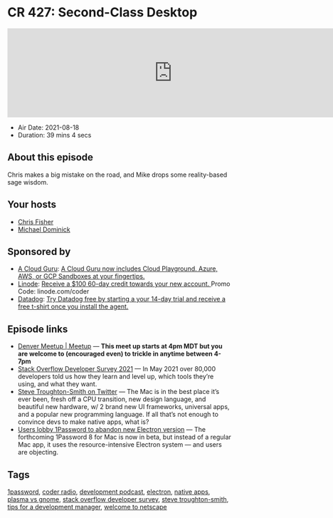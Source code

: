 # CR 427: Second-Class Desktop

<iframe src="https://player.fireside.fm/v2/MLf2ZzhC+NP743tuj?theme=dark" width="740" height="200" frameborder="0" scrolling="no"></iframe>

* Air Date: 2021-08-18
* Duration: 39 mins 4 secs

## About this episode

Chris makes a big mistake on the road, and Mike drops some reality-based sage wisdom.

## Your hosts
* [Chris Fisher](https://coder.show/hosts/chrislas)
* [Michael Dominick](https://coder.show/hosts/michael)

## Sponsored by

  * [A Cloud Guru](https://acloudguru.com): [A Cloud Guru now includes Cloud Playground. Azure, AWS, or GCP Sandboxes at your fingertips.](https://acloudguru.com)
  * [Linode](https://linode.com/coder): [Receive a $100 60-day credit towards your new account. ](https://linode.com/coder) Promo Code: linode.com/coder
  * [Datadog](http://datadog.com/coderradio): [Try Datadog free by starting a your 14-day trial and receive a free t-shirt once you install the agent.](http://datadog.com/coderradio)



## Episode links

  * [Denver Meetup | Meetup](https://www.meetup.com/jupiterbroadcasting/events/278855088/ "Denver Meetup | Meetup") — **This meet up starts at 4pm MDT but you are welcome to (encouraged even) to trickle in anytime between 4-7pm**
  * [Stack Overflow Developer Survey 2021](https://insights.stackoverflow.com/survey/2021#section-most-popular-technologies-operating-system "Stack Overflow Developer Survey 2021") — In May 2021 over 80,000 developers told us how they learn and level up, which tools they’re using, and what they want.
  * [Steve Troughton-Smith on Twitter](https://twitter.com/stroughtonsmith/status/1426925665765441542 "Steve Troughton-Smith on Twitter") — The Mac is in the best place it’s ever been, fresh off a CPU transition, new design language, and beautiful new hardware, w/ 2 brand new UI frameworks, universal apps, and a popular new programming language. If all that’s not enough to convince devs to make native apps, what is?
  * [Users lobby 1Password to abandon new Electron version](https://appleinsider.com/articles/21/08/16/users-lobby-1password-to-abandon-new-electron-version "Users lobby 1Password to abandon new Electron version") — The forthcoming 1Password 8 for Mac is now in beta, but instead of a regular Mac app, it uses the resource-intensive Electron system — and users are objecting.



## Tags

[1password](https://coder.show/tags/1password), [coder radio](https://coder.show/tags/coder%20radio), [development podcast](https://coder.show/tags/development%20podcast), [electron](https://coder.show/tags/electron), [native apps](https://coder.show/tags/native%20apps), [plasma vs gnome](https://coder.show/tags/plasma%20vs%20gnome), [stack overflow developer survey](https://coder.show/tags/stack%20overflow%20developer%20survey), [steve troughton-smith](https://coder.show/tags/steve%20troughton-smith), [tips for a development manager](https://coder.show/tags/tips%20for%20a%20development%20manager), [welcome to netscape](https://coder.show/tags/welcome%20to%20netscape)